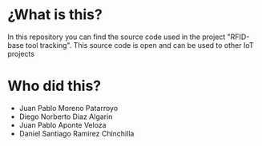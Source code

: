 # ¿What is this?
In this repository you can find the source code used in the project "RFID-base tool tracking". This source code is open and can be used to other IoT projects


# Who did this?

- Juan Pablo Moreno Patarroyo
- Diego Norberto Diaz Algarin
- Juan Pablo Aponte Veloza
- Daniel Santiago Ramirez Chinchilla
